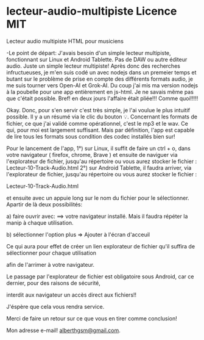 # lecteur-audio-multipiste Licence MIT

Lecteur audio multipiste HTML pour musiciens

-Le point de départ:
J'avais besoin d'un simple lecteur multipiste, fonctionnant sur Linux et Android Tablette. 
Pas de DAW ou autre éditeur audio. Juste un simple lecteur multipiste!
Après donc des recherches infructueuses, je m'en suis codé un avec nodejs dans un premeier temps
et butant sur le problème de prise en compte des différents formats audio, je me suis tourner vers
Open-AI et Grok-AI. Du coup j'ai mis ma version nodejs à la poubelle pour une app entièrement en js-html.
Je ne savais même pas que c'était possible. Bref! en deux jours l'affaire était pliée!!! Comme quoi!!!!!

Okay. Donc, pour s'en servir c'est très simple, je l'ai voulue le plus intuitif possible. 
Il y a un résumé via le clic du bouton 💡. Concernant les formats de fichier, ce que j'ai validé comme opérationnel,
c'est le mp3 et le wav. Ce qui, pour moi est largement suffisant. Mais par définition, l'app est capable
de lire tous les formats sous condition des codec installés bien sur!

Pour le lancement de l'app, 
1°) sur Linux, il suffit de faire un ctrl + o, dans votre navigateur ( firefox, chrome, Brave )
et ensuite de naviguer via l'explorateur de fichier, jusqu'au répertoire ou vous aurez stocker le fichier :
Lecteur-10-Track-Audio.html
2°) sur Android Tablette, il faudra arriver, via l'explorateur de fichier, jusqu'au répertoire ou vous aurez stocker le fichier :

Lecteur-10-Track-Audio.html

et ensuite avec un appuie long sur le nom du fichier pour le sélectionner. Apartir de là deux possibilités:

a) faire ouvrir avec: ==> votre navigateur installé. Mais il faudra répéter la manip à chaque utilisation.

b) sélectionner l'option plus => Ajouter à l'écran d'acceuil

Ce qui aura pour effet de créer un lien explorateur de fichier qu'il suffira de sélectionner pour chaque utilisation

afin de l'arrimer à votre navigateur.


Le passage par l'explorateur de fichier est obligatoire sous Android, car ce dernier, pour des raisons de sécurité, 

interdit aux navigateur un accès direct aux fichiers!!

J'éspère que cela vous rendra service. 

Merci de faire un retour sur ce que vous en tirer comme conclusion!

Mon adresse e-mail! alberthgsm@gmail.com.
